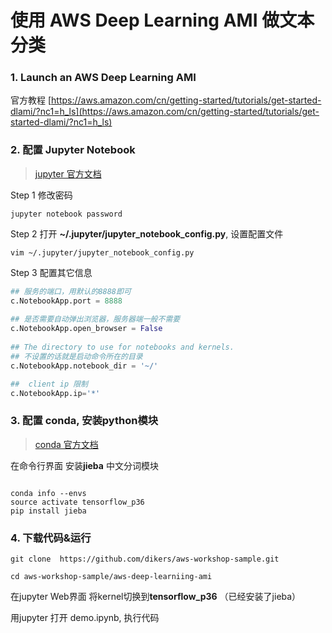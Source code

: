 # 使用 AWS Deep Learning AMI  做文本分类

### 1.  Launch an AWS Deep Learning AMI

官方教程  [https://aws.amazon.com/cn/getting-started/tutorials/get-started-dlami/?nc1=h_ls](https://aws.amazon.com/cn/getting-started/tutorials/get-started-dlami/?nc1=h_ls)


### 2.  配置 Jupyter Notebook
>[jupyter 官方文档](https://jupyter-notebook.readthedocs.io/en/stable/)

Step 1 修改密码
```shell script
jupyter notebook password
```

Step 2  打开 **~/.jupyter/jupyter_notebook_config.py**, 设置配置文件   
```shell script
vim ~/.jupyter/jupyter_notebook_config.py
```


Step 3 配置其它信息
```python
## 服务的端口，用默认的8888即可
c.NotebookApp.port = 8888
 
## 是否需要自动弹出浏览器，服务器端一般不需要
c.NotebookApp.open_browser = False
 
## The directory to use for notebooks and kernels.
## 不设置的话就是启动命令所在的目录
c.NotebookApp.notebook_dir = '~/'

##  client ip 限制 
c.NotebookApp.ip='*'

```

### 3.  配置 conda, 安装python模块

> [conda 官方文档](https://conda.io/projects/conda/en/latest/user-guide/getting-started.html)

在命令行界面 安装**jieba** 中文分词模块
```shell script

conda info --envs
source activate tensorflow_p36
pip install jieba

```
   

###  4. 下载代码&运行

```shell script
git clone  https://github.com/dikers/aws-workshop-sample.git

cd aws-workshop-sample/aws-deep-learniing-ami

```

在jupyter Web界面 将kernel切换到**tensorflow_p36** （已经安装了jieba）

用jupyter 打开 demo.ipynb, 执行代码

